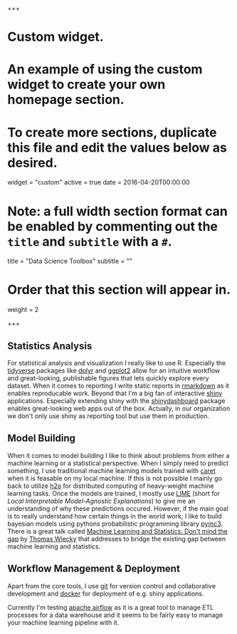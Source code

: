+++
# Custom widget.
# An example of using the custom widget to create your own homepage section.
# To create more sections, duplicate this file and edit the values below as desired.
widget = "custom"
active = true
date = 2016-04-20T00:00:00

# Note: a full width section format can be enabled by commenting out the `title` and `subtitle` with a `#`.
title = "Data Science Toolbox"
subtitle = ""

# Order that this section will appear in.
weight = 2

+++

## Statistics Analysis

For statistical analysis and visualization I really like to use R. Especially the [tidyverse](https://www.tidyverse.org/) packages like [dplyr](https://www.rdocumentation.org/packages/dplyr) and [ggplot2](https://www.rdocumentation.org/packages/ggplot2) allow for an intuitive workflow and great-looking, publishable figures that lets quickly explore every dataset. When it comes to reporting I write static reports in [rmarkdown](https://rmarkdown.rstudio.com/) as it enables reproducable work. Beyond that I'm a big fan of interactive [shiny](https://shiny.rstudio.com/) applications. Especially extending shiny with the [shinydashboard](https://rstudio.github.io/shinydashboard/index.html) package enables great-looking web apps out of the box. Actually, in our organization we don't only use shiny as reporting tool but use them in production. 

## Model Building

When it comes to model building I like to think about problems from either a machine learning or a statistical perspective. When I simply need to predict something, I use traditional machine learning models trained with [caret](https://topepo.github.io/caret/index.html) when it is feasable on my local machine. If this is not possible I mainly go back to utilize [h2o](https://www.h2o.ai/) for distributed computing of heavy-weight machine learning tasks. Once the models are trained, I mostly use [LIME](https://cran.r-project.org/web/packages/lime/vignettes/Understanding_lime.html) (short for *Local Interpretable Model-Agnostic Explanations*) to give me an understanding of why these predictions occured. However, if the main goal is to really understand how certain things in the world work, I like to build bayesian models using pythons probabilistic programming library [pymc3](https://docs.pymc.io/). There is a great talk called [Machine Learning and Statistics: 
Don't mind the gap](https://docs.google.com/presentation/d/1buknIrG5b8u0twrwvlxcTudIOdx68AlqDiST_A_jJ9g/edit#slide=id.p) by [Thomas Wiecky](https://twitter.com/twiecki) that addresses to bridge the existing gap between machine learning and statistics.

## Workflow Management & Deployment

Apart from the core tools, I use [git](https://git-scm.com/) for version control and collaborative development and [docker](https://www.docker.com/) for deployment of e.g. shiny applications.

Currently I'm testing [apache airflow](https://airflow.apache.org/) as it is a great tool to manage ETL processes for a data warehouse and it seems to be fairly easy to manage your machine learning pipeline with it. 